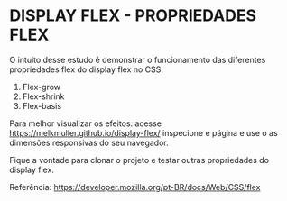 ﻿# DISPLAY FLEX - PROPRIEDADES FLEX

O intuito desse estudo é demonstrar o funcionamento das diferentes propriedades flex do display flex no CSS.

1. Flex-grow
2. Flex-shrink
3. Flex-basis

Para melhor visualizar os efeitos: acesse https://melkmuller.github.io/display-flex/ inspecione e página e use o as dimensões responsivas do seu navegador.

Fique a vontade para clonar o projeto e testar outras propriedades do display flex.

Referência: https://developer.mozilla.org/pt-BR/docs/Web/CSS/flex
